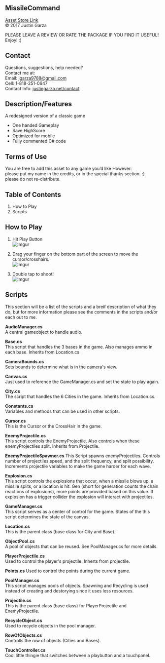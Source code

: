 MissileCommand
-------------------------------------
[Asset Store Link](http://u3d.as/CLj)  
© 2017 Justin Garza

PLEASE LEAVE A REVIEW OR RATE THE PACKAGE IF YOU FIND IT USEFUL!
Enjoy! :)

Contact  
-------------------------------------
Questions, suggestions, help needed?  
Contact me at:  
Email: jgarza9788@gmail.com  
Cell: 1-818-251-0647  
Contact Info: [justingarza.net/contact](http://justingarza.net/contact/)
  
Description/Features
-------------------------------------
A redesigned version of a classic game* One handed Gameplay
* Save HighScore
* Optimized for mobile
* Fully commented C# code

Terms of Use
-------------------------------------
You are free to add this asset to any game you’d like
However:  
please put my name in the credits, or in the special thanks section. :)  
please do not re-distribute.  

Table of Contents 
-------------------------------------
1. How to Play
2. Scripts

  
How to Play
-------------------------------------
1. Hit Play Button  
![Imgur](http://i.imgur.com/hwDIFAwl.png)

2. Drag your finger on the bottom part of the screen to move the cursor/crosshairs.  
![Imgur](http://i.imgur.com/e0Sfc0hl.png)

3. Double tap to shoot!  
![Imgur](http://i.imgur.com/Ikv0BBPl.png)


Scripts 
-------------------------------------
This section will be a list of the scripts and a breif description of what they do, but for more information please see the comments in the scripts and/or each out to me. 

**AudioManager.cs**  
A central gameobject to handle audio.

**Base.cs**  
This script that handles the 3 bases in the game.
Also manages ammo in each base.
Inherits from Location.cs

**CameraBounds.cs**  
Sets bounds to determine what is in the camera's view.

**Canvas.cs**  
Just used to reference the GameManager.cs and set the state to play again.

**City.cs**  
The script that handles the 6 Cities in the game.
Inherits from Location.cs.

**Constants.cs**  
Variables and methods that can be used in other scripts.  

**Cursor.cs**  
This is the Cursor or the CrossHair in the game.

**EnemyProjectile.cs**  
This script controls the EnemyProjectile.
Also controls when these enemyProjectiles split.
Inherits from Projectile.

**EnemyProjectileSpawner.cs**
This Script spawns enemyProjectiles.
Controls number of projectiles,speed, and the split frequency, and split possibility.
Increments projectile variables to make the game harder for each wave.

**Explosion.cs**  
This script controls the explosions that occur, when a missile blows up, a missile splits, or a location is hit.
Gen (short for generation counts the chain reactions of explosions), more points are provided based on this value.
If explosion has a trigger collider the explosion will interact with projectiles.

**GameManager.cs**  
This script serves as a center of control for the game.
States of the this script determines the state of the canvas.

**Location.cs**  
This is the parent class (base class for City and Base).

**ObjectPool.cs**  
A pool of objects that can be reused.
See PoolManager.cs for more details.

**PlayerProjectile.cs**  
Used to control the player's projectile.
Inherts from projectile.

**Points.cs**
Used to control the points during the current game.

**PoolManager.cs**  
This script manages pools of objects.
Spawning and Recycling is used instead of creating and destorying since it uses less resources.

**Projectile.cs**  
This is the parent class (base class) for PlayerProjectile and EnemyProjectile.

**RecycleObject.cs**  
Used to recycle objects in the pool manager.

**RowOfObjects.cs**  
Controlls the row of objects (Cities and Bases).

**TouchController.cs**  
Cool little thingie that switches between a playbutton and a touchpanel.






